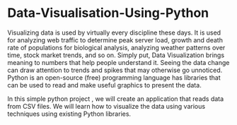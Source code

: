 # Data-Visualisation-Using-Python

Visualizing data is used by virtually every discipline these days.
It is used for analyzing web traffic to determine peak server load, growth and death rate of populations for biological analysis,
analyzing weather patterns over time, stock market trends, and so on.
Simply put, Data Visualization brings meaning to numbers that help people understand it.
Seeing the data change can draw attention to trends and spikes that may otherwise go unnoticed.
Python is an open-source (free) programming language has libraries that can be used to read and make useful graphics to present the data.

In this simple python project , we will create an application that reads data from CSV files. 
We will learn how to visualize the data using various techniques using existing Python libraries. 
